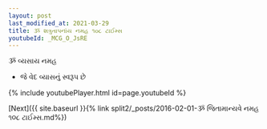 ```yaml
---
layout: post
last_modified_at: 2021-03-29
title: ૐ શત્રુતાપનાંય નમહ ૧૦૮ ટાઈમ્સ
youtubeId: _MCG_O_JsRE
---
```

 
 
 ૐ વ્યસાય નમહ  
 
 -  જે વેદ વ્યાસનું સ્વરૂપ છે 
 
  
 
  
 
 
 
 
 
 


{% include youtubePlayer.html id=page.youtubeId %}
 
[Next]({{ site.baseurl }}{% link  split2/_posts/2016-02-01-ૐ જિતામાન્યવે નમહ ૧૦૮ ટાઈમ્સ.md%})
 
